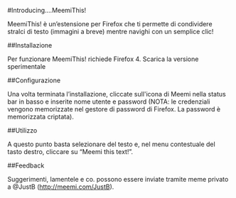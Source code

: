 #Introducing….MeemiThis!

MeemiThis! è un’estensione per Firefox che ti permette di condividere stralci di
 testo (immagini a breve) mentre navighi con un semplice clic!

##Installazione

Per funzionare MeemiThis! richiede Firefox 4.
Scarica la versione sperimentale

##Configurazione

Una volta terminata l’installazione, cliccate sull'icona di Meemi nella status 
bar in basso e inserite nome utente e password (NOTA: le credenziali vengono 
memorizzate nel gestore di password di Firefox. La password è memorizzata criptata).

##Utilizzo

A questo punto basta selezionare del testo e, nel menu contestuale del tasto 
destro, cliccare su “Meemi this text!”.

##Feedback

Suggerimenti, lamentele e co. possono essere inviate tramite meme privato a 
@JustB (http://meemi.com/JustB).
